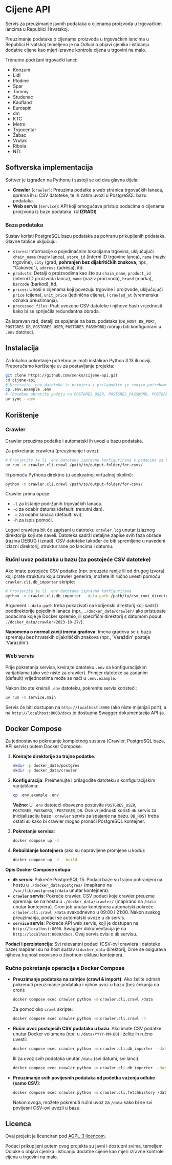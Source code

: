 # Cijene API

Servis za preuzimanje javnih podataka o cijenama proizvoda u trgovačkim lancima u Republici Hrvatskoj.

Preuzimanje podataka o cijenama proizvoda u trgovačkim lancima u Republici Hrvatskoj
temeljeno je na Odluci o objavi cjenika i isticanju dodatne cijene kao mjeri izravne
kontrole cijena u trgovini na malo.

Trenutno podržani trgovački lanci:

* Konzum
* Lidl
* Plodine
* Spar
* Tommy
* Studenac
* Kaufland
* Eurospin
* dm
* KTC
* Metro
* Trgocentar
* Žabac
* Vrutak
* Ribola
* NTL

## Softverska implementacija

Softver je izgrađen na Pythonu i sastoji se od dva glavna dijela:

*   **Crawler** (`crawler`): Preuzima podatke s web stranica trgovačkih lanaca, sprema ih u CSV datoteke, te ih zatim uvozi u PostgreSQL bazu podataka.
*   **Web servis** (`service`): API koji omogućava pristup podacima o cijenama proizvoda iz baze podataka. (**U IZRADI**)

### Baza podataka

Sustav koristi PostgreSQL bazu podataka za pohranu prikupljenih podataka. Glavne tablice uključuju:

*   `stores`: Informacije o pojedinačnim lokacijama trgovina, uključujući `chain_name` (naziv lanca), `store_id` (interni ID trgovine lanca), `name` (naziv trgovine), `city` (grad, **pohranjen bez dijakritičkih znakova**, npr., "Cakovec"), `address` (adresa), itd.
*   `products`: Detalji o proizvodima kao što su `chain_name`, `product_id` (interni ID proizvoda lanca), `name` (naziv proizvoda), `brand` (marka), `barcode` (barkod), itd.
*   `prices`: Unosi o cijenama koji povezuju trgovine i proizvode, uključujući `price` (cijena), `unit_price` (jedinična cijena), i `crawled_at` (vremenska oznaka preuzimanja).
*   `processed_files`: Prati uvezene CSV datoteke i njihove hash vrijednosti kako bi se spriječila redundantna obrada.

Za ispravan rad, detalji za spajanje na bazu podataka (`DB_HOST`, `DB_PORT`, `POSTGRES_DB`, `POSTGRES_USER`, `POSTGRES_PASSWORD`) moraju biti konfigurirani u `.env` datoteci.

## Instalacija

Za lokalno pokretanje potrebno je imati instaliran Python 3.13 ili noviji. Preporučamo korištenje `uv` za postavljanje projekta:

```bash
git clone https://github.com/senko/cijene-api.git
cd cijene-api
# Kreirajte .env datoteku iz primjera i prilagodite je svojim potrebama
cp .env.example .env 
# (Posebno obratite pažnju na POSTGRES_USER, POSTGRES_PASSWORD, POSTGRES_DB)
uv sync --dev
```

## Korištenje

### Crawler

Crawler preuzima podatke i automatski ih uvozi u bazu podataka.

Za pokretanje crawlera (preuzimanje i uvoz):

```bash
# Provjerite je li .env datoteka ispravno konfigurirana s podacima za bazu
uv run -m crawler.cli.crawl /path/to/output-folder/for-csvs/
```

Ili pomoću Pythona direktno (u adekvatnoj virtualnoj okolini):

```bash
python -m crawler.cli.crawl /path/to/output-folder/for-csvs/
```

Crawler prima opcije:
* `-l` za listanje podržanih trgovačkih lanaca.
* `-d` za odabir datuma (default: trenutni dan).
* `-c` za odabir lanaca (default: svi).
* `-h` za ispis pomoći.

Logovi crawlera bit će zapisani u datoteku `crawler.log` unutar izlaznog direktorija koji ste naveli. Datoteka sadrži detaljne zapise svih faza obrade (razina DEBUG i iznad). CSV datoteke također će biti spremljene u navedeni izlazni direktorij, strukturirane po lancima i datumu.

### Ručni uvoz podataka u bazu (za postojeće CSV datoteke)

Ako imate postojeće CSV podatke (npr. preuzete ranije ili od drugog izvora) koji prate strukturu koju crawler generira, možete ih ručno uvesti pomoću `crawler.cli.db_importer` skripte:

```bash
# Provjerite je li .env datoteka ispravno konfigurirana
python -m crawler.cli.db_importer --data-path /path/to/csv_root_directory/
```

Argument `--data-path` treba pokazivati na korijenski direktorij koji sadrži poddirektorije pojedinih lanaca (npr., `./docker_data/crawler/` ako pristupate podacima koje je Docker spremio, ili specifični direktorij s datumom poput `./docker_data/crawler/2023-10-27/`).

**Napomena o normalizaciji imena gradova**: Imena gradova se u bazu spremaju bez hrvatskih dijakritičkih znakova (npr., 'Varaždin' postaje 'Varazdin').

### Web servis

Prije pokretanja servisa, kreirajte datoteku `.env` sa konfiguracijskim varijablama (ako već niste za crawler). Primjer datoteke sa zadanim (default) vrijednostima može se naći u `.env.example`.

Nakon što ste kreirali `.env` datoteku, pokrenite servis koristeći:

```bash
uv run -m service.main
```

Servis će biti dostupan na `http://localhost:8000` (ako niste mijenjali port), a na `http://localhost:8000/docs` je dostupna Swagger dokumentacija API-ja.

## Docker Compose

Za jednostavno pokretanje kompletnog sustava (Crawler, PostgreSQL baza, API servis) putem Docker Compose:

1.  **Kreirajte direktorije za trajne podatke**:
    ```bash
    mkdir -p docker_data/postgres
    mkdir -p docker_data/crawler
    ```

2.  **Konfiguracija**: Preimenujte i prilagodite datoteku s konfiguracijskim varijablama:
    ```bash
    cp .env.example .env
    ```
    **Važno**: U `.env` datoteci obavezno postavite `POSTGRES_USER`, `POSTGRES_PASSWORD`, i `POSTGRES_DB`. Ove vrijednosti koristi `db` servis za inicijalizaciju baze i `crawler` servis za spajanje na bazu. `DB_HOST` treba ostati `db` kako bi crawler mogao pronaći PostgreSQL kontejner.

3.  **Pokretanje servisa**:
    ```bash
    docker compose up -d
    ```

4.  **Rebuildanje kontejnera** (ako su napravljene promjene u kodu):
    ```bash
    docker compose up -d --build
    ```

**Opis Docker Compose setupa**:

*   **`db` servis**: Pokreće PostgreSQL 15. Podaci baze su trajno pohranjeni na hostu u `./docker_data/postgres/` (mapirano na `/var/lib/postgresql/data` unutar kontejnera).
*   **`crawler` servis**: Pokreće crawler. CSV podaci koje crawler preuzme spremaju se na hostu u `./docker_data/crawler/` (mapirano na `/data` unutar kontejnera). Cron job unutar kontejnera automatski pokreće `crawler.cli.crawl /data` svakodnevno u 09:00 i 21:00. Nakon svakog preuzimanja, podaci se automatski uvoze u `db` servis.
*   **`service` servis**: Pokreće API web servis, koji je dostupan na `http://localhost:8000`. Swagger dokumentacija je na `http://localhost:8000/docs`. Ovaj servis ovisi o `db` servisu.

**Podaci i perzistencija**: Svi relevantni podaci (CSV-ovi crawlera i datoteke baze) mapirani su na host sustav u `docker_data` direktorij, čime se osigurava njihova trajnost neovisno o životnom ciklusu kontejnera.

### Ručno pokretanje operacija s Docker Compose

*   **Preuzimanje podataka na zahtjev (crawl & import)**:
    Ako želite odmah pokrenuti preuzimanje podataka i njihov uvoz u bazu (bez čekanja na cron):
    ```bash
    docker compose exec crawler python -m crawler.cli.crawl /data
    ```
    Za pomoć oko `crawl` skripte:
    ```bash
    docker compose exec crawler python -m crawler.cli.crawl -h
    ```

*   **Ručni uvoz postojećih CSV podataka u bazu**:
    Ako imate CSV podatke unutar Docker volumena (npr. u `/data/YYYY-MM-DD`) i želite ih ručno uvesti:
    ```bash
    docker compose exec crawler python -m crawler.cli.db_importer --data-path /data/YYYY-MM-DD
    ```
    Ili za uvoz svih podataka unutar `/data` (svi datumi, svi lanci):
    ```bash
    docker compose exec crawler python -m crawler.cli.db_importer --data-path /data
    ```

*   **Preuzimanje svih povijesnih podataka od početka važenja odluke (samo CSV)**:
    ```bash
    docker compose exec crawler python -m crawler.cli.fetchhistory /data
    ```
    Nakon ovoga, možete pokrenuti ručni uvoz za `/data` kako bi se svi povijesni CSV-ovi uvezli u bazu.

## Licenca

Ovaj projekt je licenciran pod [AGPL-3 licencom](LICENSE).

Podaci prikupljeni putem ovog projekta su javni i dostupni svima, temeljem
Odluke o objavi cjenika i isticanju dodatne cijene kao mjeri izravne
kontrole cijena u trgovini na malo.
